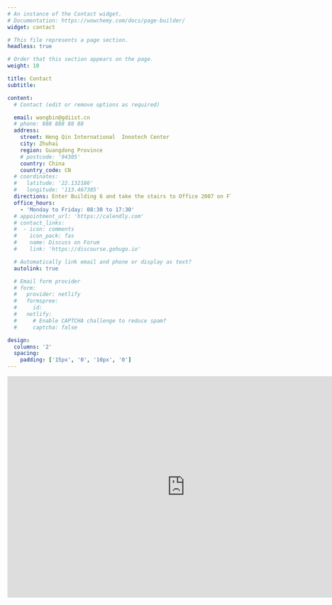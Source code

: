 ```yaml
---
# An instance of the Contact widget.
# Documentation: https://wowchemy.com/docs/page-builder/
widget: contact

# This file represents a page section.
headless: true

# Order that this section appears on the page.
weight: 10

title: Contact
subtitle:

content:
  # Contact (edit or remove options as required)

  email: wangbin@gdiist.cn
  # phone: 888 888 88 88
  address:
    street: Heng Qin International  Innotech Center
    city: Zhuhai
    region: Guangdong Province
    # postcode: '94305'
    country: China
    country_code: CN
  # coordinates:
  #   latitude: '22.132186'
  #   longitude: '113.467385'
  directions: Enter Building 6 and take the stairs to Office 2007 on Floor 20
  office_hours:
    - 'Monday to Friday: 08:30 to 17:30'
  # appointment_url: 'https://calendly.com'
  # contact_links:
  #  - icon: comments
  #    icon_pack: fas
  #    name: Discuss on Forum
  #    link: 'https://discourse.gohugo.io'

  # Automatically link email and phone or display as text?
  autolink: true

  # Email form provider
  # form:
  #   provider: netlify
  #   formspree:
  #     id:
  #   netlify:
  #     # Enable CAPTCHA challenge to reduce spam?
  #     captcha: false

design:
  columns: '2'
  spacing:
    padding: ['15px', '0', '10px', '0']
---
```

<!-- <center> -->
<iframe src="https://www.google.com/maps/embed?pb=!1m14!1m8!1m3!1d1847.9348301667078!2d113.467712!3d22.1309447!3m2!1i1024!2i768!4f13.1!3m3!1m2!1s0x34017728864f755b%3A0x6021cff111186f47!2z5biM5bCU6aG_6Iqx5Zut6YWS5bqX77yN5YGc6L2m5Zy6!5e0!3m2!1szh-CN!2s!4v1659933154744!5m2!1sen-US!2s" width="800" height="500" style="border:0;" allowfullscreen="" loading="lazy" referrerpolicy="no-referrer-when-downgrade"></iframe>
<!-- </center> -->

